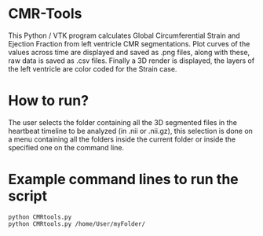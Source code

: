 # CMR-Tools
This Python / VTK program calculates Global Circumferential Strain and Ejection Fraction from left ventricle CMR segmentations.
Plot curves of the values across time are displayed and saved as .png files, along with these, raw data is saved as .csv files. 
Finally a 3D render is displayed, the layers of the left ventricle  are color coded for the Strain case.

# How to run?
The user selects the folder containing all the 3D segmented files in the heartbeat timeline to be analyzed (in .nii or .nii.gz), this selection is done on a menu containing all the folders 
inside the current folder or inside the specified one on the command line.

# Example command lines to run the script

    python CMRtools.py
    python CMRtools.py /home/User/myFolder/
